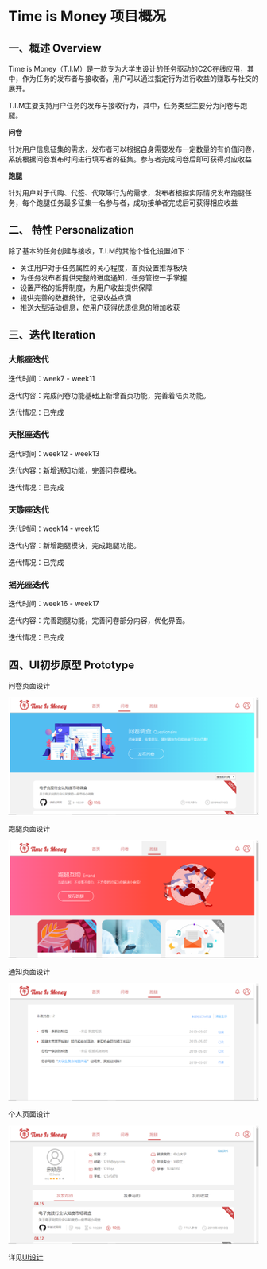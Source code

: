 # Time is Money 项目概况

## 一、概述 Overview

Time is Money（T.I.M）是一款专为大学生设计的任务驱动的C2C在线应用，其中，作为任务的发布者与接收者，用户可以通过指定行为进行收益的赚取与社交的展开。

T.I.M主要支持用户任务的发布与接收行为，其中，任务类型主要分为问卷与跑腿。

**问卷**

针对用户信息征集的需求，发布者可以根据自身需要发布一定数量的有价值问卷，系统根据问卷发布时间进行填写者的征集。参与者完成问卷后即可获得对应收益

**跑腿**

针对用户对于代购、代签、代取等行为的需求，发布者根据实际情况发布跑腿任务，每个跑腿任务最多征集一名参与者，成功接单者完成后可获得相应收益

## 二、 特性 Personalization

除了基本的任务创建与接收，T.I.M的其他个性化设置如下：

- 关注用户对于任务属性的关心程度，首页设置推荐板块
- 为任务发布者提供完整的进度通知，任务管控一手掌握
- 设置严格的抵押制度，为用户收益提供保障
- 提供完善的数据统计，记录收益点滴
- 推送大型活动信息，使用户获得优质信息的附加收获

## 三、迭代 Iteration

### 大熊座迭代

迭代时间：week7 - week11

迭代内容：完成问卷功能基础上新增首页功能，完善着陆页功能。

迭代情况：已完成

### 天枢座迭代

迭代时间：week12 - week13

迭代内容：新增通知功能，完善问卷模块。

迭代情况：已完成

### 天璇座迭代

迭代时间：week14 - week15

迭代内容：新增跑腿模块，完成跑腿功能。

迭代情况：已完成

### 摇光座迭代

迭代时间：week16 - week17

迭代内容：完善跑腿功能，完善问卷部分内容，优化界面。

迭代情况：已完成

## 四、UI初步原型 Prototype

问卷页面设计

![questionnaire](./pic/ques.png)

跑腿页面设计

![questionnaire](./pic/run.png)

通知页面设计

![questionnaire](./pic/alert.png)

个人页面设计

![questionnaire](./pic/personal.png)

详见[UI设计]()
